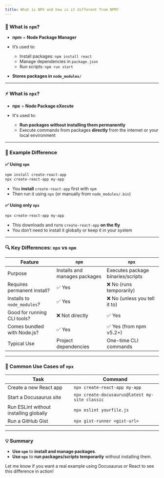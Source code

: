 ```yaml
---
title: What is NPX and how is it different from NPM?
---
```

### 🧰 What is `npm`?

* **npm** = **Node Package Manager**
* It’s used to:

  * Install packages: `npm install react`
  * Manage dependencies in `package.json`
  * Run scripts: `npm run start`
* **Stores packages in `node_modules/`**

---

### ⚡ What is `npx`?

* **npx** = **Node Package eXecute**
* It's used to:

  * **Run packages without installing them permanently**
  * Execute commands from packages **directly** from the internet or your local environment

---

### 🚀 Example Difference

#### ✅ Using `npm`

```bash
npm install create-react-app
npx create-react-app my-app
```

* You **install** `create-react-app` first with `npm`
* Then run it using `npx` (or manually from `node_modules/.bin`)

#### ✅ Using only `npx`

```bash
npx create-react-app my-app
```

* This downloads and runs `create-react-app` **on the fly**
* You don’t need to install it globally or keep it in your system

---

### 🔍 Key Differences: `npx` vs `npm`

| Feature                     | `npm`                         | `npx`                             |
| --------------------------- | ----------------------------- | --------------------------------- |
| Purpose                     | Installs and manages packages | Executes package binaries/scripts |
| Requires permanent install? | ✅ Yes                         | ❌ No (runs temporarily)           |
| Installs to `node_modules`? | ✅ Yes                         | ❌ No (unless you tell it to)      |
| Good for running CLI tools? | ❌ Not directly                | ✅ Yes                             |
| Comes bundled with Node.js? | ✅ Yes                         | ✅ Yes (from npm v5.2+)            |
| Typical Use                 | Project dependencies          | One-time CLI commands             |

---

### 🧪 Common Use Cases of `npx`

| Task                                   | Command                                        |
| -------------------------------------- | ---------------------------------------------- |
| Create a new React app                 | `npx create-react-app my-app`                  |
| Start a Docusaurus site                | `npx create-docusaurus@latest my-site classic` |
| Run ESLint without installing globally | `npx eslint yourfile.js`                       |
| Run a GitHub Gist                      | `npx gist-runner <gist-url>`                   |

---

### 💡 Summary

* **Use `npm`** to **install and manage packages**.
* **Use `npx`** to **run packages/scripts temporarily** without installing them.

Let me know if you want a real example using Docusaurus or React to see this difference in action!
